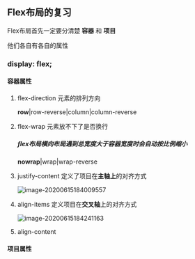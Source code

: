 ## Flex布局的复习

  Flex布局首先一定要分清楚 **容器**  和 **项目**

   他们各自有各自的属性

### display: flex;

#### 容器属性

1. flex-direction  元素的排列方向

   **row**|row-reverse|column|column-reverse

2. flex-wrap     元素放不下了是否换行

   ##### flex布局横向布局遇到总宽度大于容器宽度时会自动按比例缩小

   **nowrap**|wrap|wrap-reverse

   

3. justify-content  定义了项目在**主轴上**的对齐方式  

   ![image-20200615184009557](C:\Users\86156\AppData\Roaming\Typora\typora-user-images\image-20200615184009557.png)

   

4. align-items    定义项目在**交叉轴**上的对齐方式    

   ![image-20200615184241163](C:\Users\86156\AppData\Roaming\Typora\typora-user-images\image-20200615184241163.png)

5. align-content

#### 项目属性